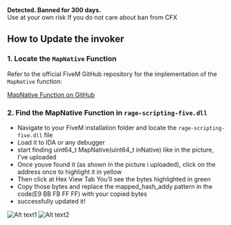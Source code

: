 **Detected. Banned for 300 days.**  
Use at your own risk If you do not care about ban from CFX

## How to Update the invoker

### 1. Locate the `MapNative` Function

Refer to the official FiveM GitHub repository for the implementation of the `MapNative` function:

[MapNative Function on GitHub](https://github.com/citizenfx/fivem/blob/master/code/components/rage-scripting-five/src/TableBuilder.cpp#L27)

### 2. Find the MapNative Function in `rage-scripting-five.dll`

- Navigate to your FiveM installation folder and locate the `rage-scripting-five.dll` file
- Load it to IDA or any debugger
- start finding uint64_t MapNative(uint64_t inNative) like in the picture, I've uploaded
- Once youve found it (as shown in the picture i uploaded), click on the address once to highlight it in yellow
- Then click at Hex View Tab You’ll see the bytes highlighted in green
- Copy those bytes and replace the mapped_hash_addy pattern in the code(E9 BB FB FF FF) with your copied bytes
- successfully updated it!

![Alt text1](https://i.imgur.com/d7GxXA9.png)
![Alt text2](https://i.imgur.com/pa22Euj.png)

